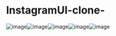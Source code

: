 # InstagramUI-clone-

![image](https://user-images.githubusercontent.com/59536110/189547022-837895cf-2da7-48a6-bb97-a2101609a761.png)![image](https://user-images.githubusercontent.com/59536110/189663989-f5e95b1a-36ff-4ce7-9d2e-2bb26f30c40e.png)![image](https://user-images.githubusercontent.com/59536110/189907827-b2b419f8-1f94-470f-898c-cd2e969fbb74.png)![image](https://user-images.githubusercontent.com/59536110/189916589-78560928-ee4b-4f1d-8168-01a98855751b.png)![image](https://user-images.githubusercontent.com/59536110/189931106-680c319e-ff56-484f-a11f-2b7d497a7de3.png)



